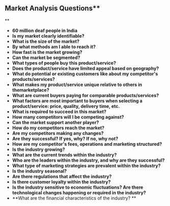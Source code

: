 ## Market Analysis Questions**
**
* **60 million deaf people in India**
* **Is my market clearly identifiable?**
* **What is the size of the market?**
* **By what methods am I able to reach it?**
* **How fast is the market growing?**
* **Can the market be segmented?**
* **What types of people buy this product/service?**
* **Does the product/service have limited appeal based on geography?**
* **What do potential or existing customers like about my competitor's products/services?**
* **What makes my product/service unique relative to others in themarketplace?**
* **What are current buyers paying for comparable products/services?**
* **What factors are most important to buyers when selecting a product/service: price, quality, delivery time, etc.**
* **What is required to succeed in this market?**
* **How many competitors will I be competing against?**
* **Can the market support another player?**
* **How do my competitors reach the market?**
* **Are my competitors making any changes?**
* **Are they successful? If yes, why? If no, why not?**
* **How are my competitor's fees, operations and marketing structured?**
* **Is the industry growing?**
* **What are the current trends within the industry?**
* **Who are the leaders within the industry, and why are they successful?**
* **What type of marketing strategies are prevalent within the industry?**
* **Is the industry seasonal?**
* **Are there regulations that affect the industry?**
* **Is there customer loyalty within the industry?**
* **Is the industry sensitive to economic fluctuations? Are there technological changes happening or required in the industry?**
* **What are the financial characteristics of the industry? **
